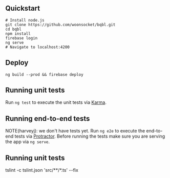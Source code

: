 ## Quickstart

```
# Install node.js
git clone https://github.com/woonsocket/bqbl.git
cd bqbl
npm install
firebase login
ng serve
# Navigate to localhost:4200
```

## Deploy
```
ng build --prod && firebase deploy
```

## Running unit tests

Run `ng test` to execute the unit tests via [Karma](https://karma-runner.github.io).

## Running end-to-end tests

NOTE(harveyj): we don't have tests yet.
Run `ng e2e` to execute the end-to-end tests via [Protractor](http://www.protractortest.org/).
Before running the tests make sure you are serving the app via `ng serve`.

## Running unit tests

<install tslint>
tslint -c tslint.json 'src/**/*.ts' --fix